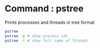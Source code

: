 # Command : pstree

Prints processes and threads in tree format

```bash
pstree
pstree -p # show process ids 
pstree -t # show full name of threads 
```
